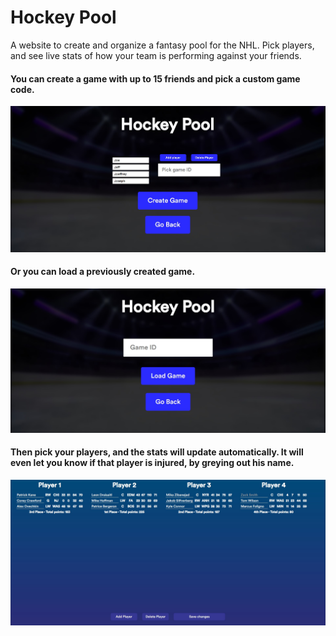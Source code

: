# Hockey Pool
A website to create and organize a fantasy pool for the NHL. Pick players, and see live stats of how your team is performing against your friends.
#### You can create a game with up to 15 friends and pick a custom game code.
![Prompt](https://github.com/TahaInc/Hockey-Pool/blob/master/Screenshots/image1.jpg)
#### Or you can load a previously created game.
![Prompt](https://github.com/TahaInc/Hockey-Pool/blob/master/Screenshots/image2.jpg)
#### Then pick your players, and the stats will update automatically. It will even let you know if that player is injured, by greying out his name.
![Prompt](https://github.com/TahaInc/Hockey-Pool/blob/master/Screenshots/image3.jpg)
